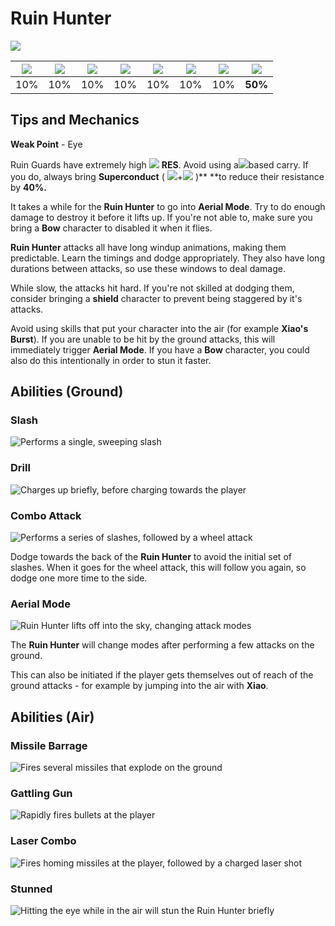 # Ruin Hunter

![](../../.gitbook/assets/ruin-hunter.png)

| ![](../../.gitbook/assets/pyro_small.png)  | ![](../../.gitbook/assets/hydro_small.png)  | ![](../../.gitbook/assets/cryo_small.png)  | ![](../../.gitbook/assets/electro_small.png)  | ![](../../.gitbook/assets/anemo_small.png)  | ![](../../.gitbook/assets/geo_small.png)  | ![](../../.gitbook/assets/dendro_small.png)  | ![](../../.gitbook/assets/physical_small.png)  |
| :----------------------------------------: | :-----------------------------------------: | :----------------------------------------: | :-------------------------------------------: | :-----------------------------------------: | :---------------------------------------: | :------------------------------------------: | :--------------------------------------------: |
|                     10%                    |                     10%                     |                     10%                    |                      10%                      |                     10%                     |                    10%                    |                      10%                     |                     **50%**                    |

## Tips and Mechanics

**Weak Point** - Eye

Ruin Guards have extremely high ![](../../.gitbook/assets/physical_small.png) **RES**. Avoid using a![](../../.gitbook/assets/physical_small.png)based carry. If you do, always bring **Superconduct** ( ![](../../.gitbook/assets/cryo_small.png)+![](../../.gitbook/assets/electro_small.png) )** **to reduce their resistance by **40%.**

It takes a while for the **Ruin Hunter** to go into **Aerial Mode**. Try to do enough damage to destroy it before it lifts up. If you're not able to, make sure you bring a **Bow** character to disabled it when it flies.

**Ruin Hunter** attacks all have long windup animations, making them predictable. Learn the timings and dodge appropriately. They also have long durations between attacks, so use these windows to deal damage.

While slow, the attacks hit hard. If you're not skilled at dodging them, consider bringing a **shield** character to prevent being staggered by it's attacks.

Avoid using skills that put your character into the air (for example **Xiao's** **Burst**). If you are unable to be hit by the ground attacks, this will immediately trigger **Aerial Mode**. If you have a **Bow** character, you could also do this intentionally in order to stun it faster.

## Abilities (Ground)

### Slash

![Performs a single, sweeping slash](../../.gitbook/assets/ruinhunter_slash.gif)

### Drill

![Charges up briefly, before charging towards the player](../../.gitbook/assets/ruinhunter_drill.gif)

### Combo Attack

![Performs a series of slashes, followed by a wheel attack](../../.gitbook/assets/ruinhunter_combo.gif)

Dodge towards the back of the **Ruin Hunter** to avoid the initial set of slashes. When it goes for the wheel attack, this will follow you again, so dodge one more time to the side.

### Aerial Mode

![Ruin Hunter lifts off into the sky, changing attack modes](../../.gitbook/assets/ruinhunter_airmode.gif)

The **Ruin Hunter** will change modes after performing a few attacks on the ground.

This can also be initiated if the player gets themselves out of reach of the ground attacks - for example by jumping into the air with **Xiao**.

## Abilities (Air)

### Missile Barrage

![Fires several missiles that explode on the ground](../../.gitbook/assets/ruinhunter_missiles.gif)

### Gattling Gun

![Rapidly fires bullets at the player](../../.gitbook/assets/ruinhunter_bullets.gif)

### Laser Combo

![Fires homing missiles at the player, followed by a charged laser shot](../../.gitbook/assets/ruinhunter_lazer.gif)

### Stunned

![Hitting the eye while in the air will stun the Ruin Hunter briefly](../../.gitbook/assets/ruinhunter_disable.gif)
